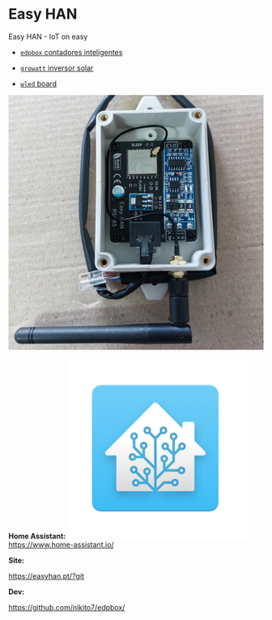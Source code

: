 # Easy HAN

Easy HAN - IoT on easy

- [```edpbox``` contadores inteligentes](./edpbox/)

- [```growatt``` inversor solar](./growatt/)

- [```wled``` board](./wled/)

![Easy HAN](./easy-han-5.jpg)

**Home Assistant:**
![Home Assistant](./ha.png)
https://www.home-assistant.io/

**Site:**

https://easyhan.pt/?git

**Dev:**

https://github.com/nikito7/edpbox/
